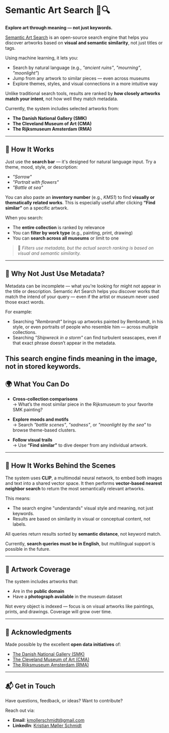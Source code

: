 # Semantic Art Search 🎨🔍

**Explore art through meaning — not just keywords.**

[Semantic Art Search](https://semantic-art-search.com) is an open-source search engine that helps you discover artworks based on **visual and semantic similarity**, not just titles or tags.

Using machine learning, it lets you:
- Search by natural language (e.g., *"ancient ruins"*, *"mourning"*, *"moonlight"*)
- Jump from any artwork to similar pieces — even across museums
- Explore themes, styles, and visual connections in a more intuitive way

Unlike traditional search tools, results are ranked by **how closely artworks match your intent**, not how well they match metadata.

Currently, the system includes selected artworks from:
- **The Danish National Gallery (SMK)**
- **The Cleveland Museum of Art (CMA)**
- **The Rijksmuseum Amsterdam (RMA)**

---

## 🔎 How It Works

Just use the **search bar** — it's designed for natural language input. Try a theme, mood, style, or description:
- *"Sorrow"*
- *"Portrait with flowers"*
- *"Battle at sea"*

You can also paste an **inventory number** (e.g., *KMS1*) to find **visually or thematically related works**. This is especially useful after clicking **“Find similar”** on a specific artwork.

When you search:
- The **entire collection** is ranked by relevance
- You can **filter by work type** (e.g., painting, print, drawing)
- You can **search across all museums** or limit to one

> 📝 *Filters use metadata, but the actual search ranking is based on visual and semantic similarity.*

---

## 🤔 Why Not Just Use Metadata?

Metadata can be incomplete — what you're looking for might not appear in the title or description.
Semantic Art Search helps you discover works that match the intend of your query  — even if the artist or museum never used those exact words.

For example:
- Searching *"Rembrandt"* brings up artworks painted by Rembrandt, in his style, or even portraits of people who resemble him — across multiple collections.
- Searching *"Shipwreck in a storm"* can find turbulent seascapes, even if that exact phrase doesn’t appear in the metadata.

This search engine finds meaning **in the image**, not in stored keywords.
---

## 🌍 What You Can Do

- **Cross-collection comparisons**  
  → What’s the most similar piece in the Rijksmuseum to your favorite SMK painting?

- **Explore moods and motifs**  
  → Search *"battle scenes"*, *"sadness"*, or *"moonlight by the sea"* to browse theme-based clusters.

- **Follow visual trails**  
  → Use **“Find similar”** to dive deeper from any individual artwork.

---

## 🧠 How It Works Behind the Scenes

The system uses **CLIP**, a multimodal neural network, to embed both images and text into a shared vector space. It then performs **vector-based nearest neighbor search** to return the most semantically relevant artworks.

This means:
- The search engine "understands" visual style and meaning, not just keywords.
- Results are based on similarity in visual or conceptual content, not labels.

All queries return results sorted by **semantic distance**, not keyword match.


Currently, **search queries must be in English**, but multilingual support is possible in the future.

---

## 🎨 Artwork Coverage

The system includes artworks that:
- Are in the **public domain**
- Have a **photograph available** in the museum dataset

Not every object is indexed — focus is on visual artworks like paintings, prints, and drawings. Coverage will grow over time.

---

## 🙌 Acknowledgments

Made possible by the excellent **open data initiatives** of:

- [The Danish National Gallery (SMK)](https://open.smk.dk)
- [The Cleveland Museum of Art (CMA)](https://www.clevelandart.org)
- [The Rijksmuseum Amsterdam (RMA)](https://www.rijksmuseum.nl/en/collection)

---

## 📬 Get in Touch

Have questions, feedback, or ideas? Want to contribute?

Reach out via:
- **Email**: [kmollerschmidt@gmail.com](mailto:kmollerschmidt@gmail.com)  
- **LinkedIn**: [Kristian Møller Schmidt](https://www.linkedin.com/in/kristian-m%C3%B8ller-schmidt-516b9170/)
